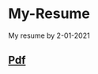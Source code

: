 # My-Resume
My resume by 2-01-2021<br>
## [Pdf](https://docs.google.com/viewer?url=https://github.com/RajanKing/My-Resume/blob/main/Rajan's%20Resume.pdf)
